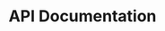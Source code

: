 ---
title: API Documentation



toc_footers:
  - <a href='https://cmsonline.com'>Documentation Powered by CMS</a>

includes:
  - modules/introduction
  - modules/setup
  - modules/authentication
  - api/invoice
  - api/invoicefooter
  - api/payplan
  - api/customer
  - api/transaction
  - api/reporting
  - api/representatives
  - errors

search: true
---